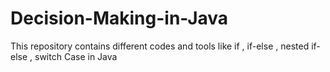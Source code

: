 # Decision-Making-in-Java
This repository contains different codes and tools like if , if-else , nested if-else , switch Case in Java
